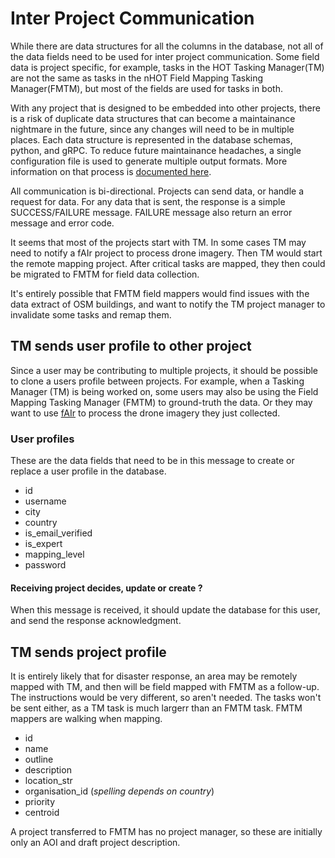 # Inter Project Communication

While there are data structures for all the columns in the database,
not all of the data fields need to be used for inter project
communication. Some field data is project specific, for example, tasks
in the HOT Tasking Manager(TM) are not the same as tasks in 
the nHOT Field Mapping Tasking Manager(FMTM), but most of the fields
are used for tasks in both.

With any project that is designed to be embedded into other projects,
there is a risk of duplicate data structures that can become a
maintainance nightmare in the future, since any changes will need to
be in multiple places. Each data structure is represented in the
database schemas, python, and gRPC. To reduce future maintainance
headaches, a single configuration file is used to generate multiple
output formats. More information on that process is [documented
here](configuring).

All communication is bi-directional. Projects can send data, or handle
a request for data. For any data that is sent, the response is a
simple SUCCESS/FAILURE message. FAILURE message also return an error
message and error code.

It seems that most of the projects start with TM. In some cases TM may
need to notify a fAIr project to process drone imagery. Then TM would
start the remote mapping project. After critical tasks are mapped,
they then could be migrated to FMTM for field data collection.

It's entirely possible that FMTM field mappers would find issues
with the data extract of OSM buildings, and want to notify the TM
project manager to invalidate some tasks and remap them.

## TM sends user profile to other project

Since a user may be contributing to multiple projects, it should be
possible to clone a users profile between projects. For example, when
a Tasking Manager (TM) is being worked on, some users may also be
using the Field Mapping Tasking Manager (FMTM) to ground-truth the
data. Or they may want to use [fAIr](https://github.com/hotosm/fAIr)
to process the drone imagery they just collected.

### User profiles

These are the data fields that need to be in this message to create or
replace a user profile in the database.

* id
* username
* city
* country
* is_email_verified
* is_expert
* mapping_level 
* password

#### Receiving project decides, update or create ?

When this message is received, it should update the database for this
user, and send the response acknowledgment.

## TM sends project profile

It is entirely likely that for disaster response, an area may be
remotely mapped with TM, and then will be field mapped with FMTM as a 
follow-up. The instructions would be very different, so aren't
needed. The tasks won't be sent either, as a TM task is much largerr
than an FMTM task. FMTM mappers are walking when mapping.

* id
* name
* outline
* description
* location_str
* organisation_id (*spelling depends on country*)
* priority
* centroid

A project transferred to FMTM has no project manager, so these are
initially only an AOI and draft project description.
